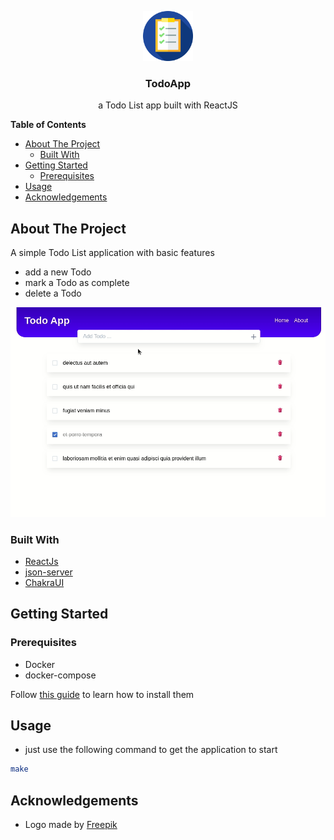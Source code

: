 <!-- PROJECT LOGO -->
<p align="center">
    <img src="assets/logo.png" alt="Logo" width="80" height="80">
  <h3 align="center">TodoApp</h3>
  <p align="center">
    a Todo List app built with ReactJS
  </p>
</p>

**Table of Contents**

- [About The Project](#about-the-project)
  - [Built With](#built-with)
- [Getting Started](#getting-started)
  - [Prerequisites](#prerequisites)
- [Usage](#usage)
- [Acknowledgements](#acknowledgements)


## About The Project

A simple Todo List application with basic features

- add a new Todo
- mark a Todo as complete
- delete a Todo

![gif preview](assets/preview.gif)

### Built With

- [ReactJs](https://reactjs.org/)
- [json-server](https://github.com/typicode/json-server)
- [ChakraUI](https://chakra-ui.com/)

## Getting Started

### Prerequisites

- Docker
- docker-compose

Follow [this guide](https://docs.docker.com/compose/install/) to learn how to install them

## Usage

- just use the following command to get the application to start

```sh
make
```

<!-- ACKNOWLEDGEMENTS -->
## Acknowledgements

- Logo made by [Freepik]("https://www.flaticon.com/authors/freepik")
